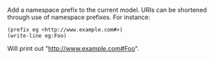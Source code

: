Add a namespace prefix to the current model. URIs can be shortened through use of namespace prefixes. For instance:

```
(prefix eg <http://www.example.com#>)
(write-line eg:Foo)
```

Will print out "http://www.example.com#Foo".